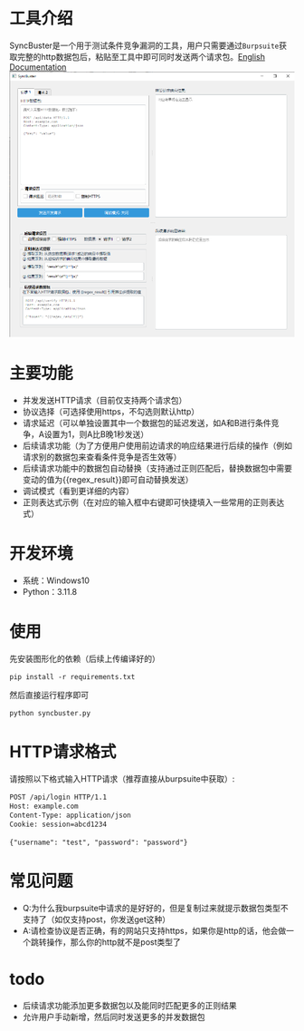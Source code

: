 # 工具介绍

SyncBuster是一个用于测试条件竞争漏洞的工具，用户只需要通过`Burpsuite`获取完整的http数据包后，粘贴至工具中即可同时发送两个请求包。[English Documentation](https://github.com/Ernket/SyncBuster/blob/main/README_EN.md)<br>
![](https://raw.githubusercontent.com/Ernket/SyncBuster/refs/heads/main/img/aa.png)

# 主要功能
- 并发发送HTTP请求（目前仅支持两个请求包）
- 协议选择（可选择使用https，不勾选则默认http）
- 请求延迟（可以单独设置其中一个数据包的延迟发送，如A和B进行条件竞争，A设置为1，则A比B晚1秒发送）
- 后续请求功能（为了方便用户使用前边请求的响应结果进行后续的操作（例如请求别的数据包来查看条件竞争是否生效等）
- 后续请求功能中的数据包自动替换（支持通过正则匹配后，替换数据包中需要变动的值为{{regex_result}}即可自动替换发送）
- 调试模式（看到更详细的内容）
- 正则表达式示例（在对应的输入框中右键即可快捷填入一些常用的正则表达式）

# 开发环境
- 系统：Windows10
- Python：3.11.8

# 使用
先安装图形化的依赖（后续上传编译好的）
```
pip install -r requirements.txt
```
然后直接运行程序即可
```
python syncbuster.py
```
# HTTP请求格式

请按照以下格式输入HTTP请求（推荐直接从burpsuite中获取）:<br>

```
POST /api/login HTTP/1.1
Host: example.com
Content-Type: application/json
Cookie: session=abcd1234

{"username": "test", "password": "password"}
```

# 常见问题
- Q:为什么我burpsuite中请求的是好好的，但是复制过来就提示数据包类型不支持了（如仅支持post，你发送get这种）
- A:请检查协议是否正确，有的网站只支持https，如果你是http的话，他会做一个跳转操作，那么你的http就不是post类型了

# todo
- 后续请求功能添加更多数据包以及能同时匹配更多的正则结果
- 允许用户手动新增，然后同时发送更多的并发数据包
